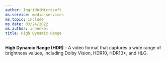 ```yaml
---
author: IngridAtMicrosoft
ms.service: media-services
ms.topic: include
ms.date: 03/24/2022
ms.author: inhenkel
title: High Dynamic Range
---
```


**High Dynamic Range (HDR)** - A video format that captures a wide range of brightness values, including Dolby Vision, HDR10, HDR10+, and HLG.
